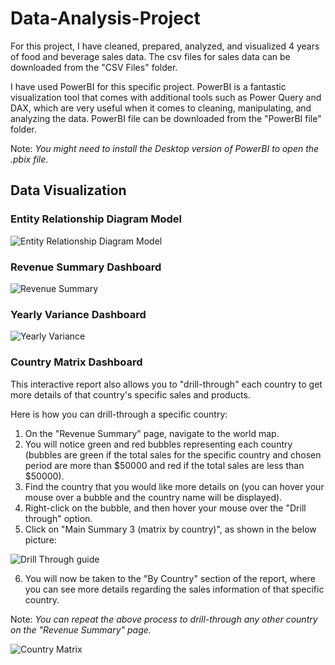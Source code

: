 # Data-Analysis-Project

For this project, I have cleaned, prepared, analyzed, and visualized 4 years of food and beverage sales data. The csv files for sales data can be downloaded from the "CSV Files" folder.

I have used PowerBI for this specific project. PowerBI is a fantastic visualization tool that comes with additional tools such as Power Query and DAX, which are very useful when it comes to cleaning, manipulating, and analyzing the data. PowerBI file can be downloaded from the "PowerBI file" folder. 

Note: *You might need to install the Desktop version of PowerBI to open the .pbix file*.

##  Data Visualization

### Entity Relationship Diagram Model
![Entity Relationship Diagram Model](https://user-images.githubusercontent.com/127214128/231826923-988c8f13-bdc4-44cb-a8a1-e887c20dfd8d.PNG)


### Revenue Summary Dashboard
![Revenue Summary](https://user-images.githubusercontent.com/127214128/231826540-7cde9bf8-b6c7-4285-ad70-7e5dbdf3e7e7.PNG)

### Yearly Variance Dashboard
![Yearly Variance](https://user-images.githubusercontent.com/127214128/231827036-595ce374-4293-4674-a1bd-d07a5a6c0db0.PNG)

### Country Matrix Dashboard

This interactive report also allows you to "drill-through" each country to get more details of that country's specific sales and products.

Here is how you can drill-through a specific country:

1. On the "Revenue Summary" page, navigate to the world map.
2. You will notice green and red bubbles representing each country (bubbles are green if the total sales for the specific country and chosen period are more than $50000 and red if the total sales are less than $50000).
3. Find the country that you would like more details on (you can hover your mouse over a bubble and the country name will be displayed).
4. Right-click on the bubble, and then hover your mouse over the "Drill through" option.
5. Click on "Main Summary 3 (matrix by country)", as shown in the below picture:

![Drill Through guide](https://user-images.githubusercontent.com/127214128/231832112-3d8b17a4-021e-4b86-b692-d1e215ed772e.PNG)

6. You will now be taken to the "By Country" section of the report, where you can see more details regarding the sales information of that specific country.

Note: *You can repeat the above process to drill-through any other country on the "Revenue Summary" page.*

![Country Matrix](https://user-images.githubusercontent.com/127214128/231828064-d69bade7-c8b3-4820-9a9d-7f680520838f.PNG)
